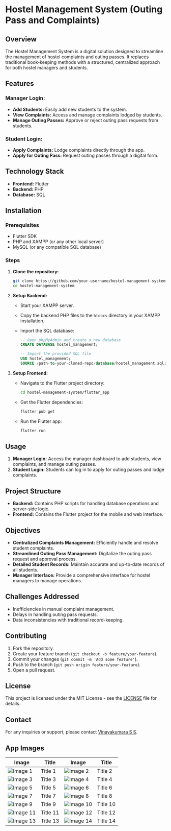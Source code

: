 # Hostel Management System (Outing Pass and Complaints)

## Overview

The Hostel Management System is a digital solution designed to streamline the management of hostel complaints and outing passes. It replaces traditional book-keeping methods with a structured, centralized approach for both hostel managers and students.

## Features

### Manager Login:
- **Add Students:** Easily add new students to the system.
- **View Complaints:** Access and manage complaints lodged by students.
- **Manage Outing Passes:** Approve or reject outing pass requests from students.

### Student Login:
- **Apply Complaints:** Lodge complaints directly through the app.
- **Apply for Outing Pass:** Request outing passes through a digital form.

## Technology Stack

- **Frontend:** Flutter
- **Backend:** PHP
- **Database:** SQL

## Installation

### Prerequisites

- Flutter SDK
- PHP and XAMPP (or any other local server)
- MySQL (or any compatible SQL database)

### Steps

1. **Clone the repository:**

    ```bash
    git clone https://github.com/your-username/hostel-management-system.git
    cd hostel-management-system
    ```

2. **Setup Backend:**

    - Start your XAMPP server.
    - Copy the backend PHP files to the `htdocs` directory in your XAMPP installation.
    - Import the SQL database:

        ```sql
        -- Open phpMyAdmin and create a new database
        CREATE DATABASE hostel_management;

        -- Import the provided SQL file
        USE hostel_management;
        SOURCE /path-to-your-cloned-repo/database/hostel_management.sql;
        ```

3. **Setup Frontend:**

    - Navigate to the Flutter project directory:

        ```bash
        cd hostel-management-system/flutter_app
        ```

    - Get the Flutter dependencies:

        ```bash
        flutter pub get
        ```

    - Run the Flutter app:

        ```bash
        flutter run
        ```

## Usage

1. **Manager Login:** Access the manager dashboard to add students, view complaints, and manage outing passes.
2. **Student Login:** Students can log in to apply for outing passes and lodge complaints.

## Project Structure

- **Backend:** Contains PHP scripts for handling database operations and server-side logic.
- **Frontend:** Contains the Flutter project for the mobile and web interface.

## Objectives

- **Centralized Complaints Management:** Efficiently handle and resolve student complaints.
- **Streamlined Outing Pass Management:** Digitalize the outing pass request and approval process.
- **Detailed Student Records:** Maintain accurate and up-to-date records of all students.
- **Manager Interface:** Provide a comprehensive interface for hostel managers to manage operations.

## Challenges Addressed

- Inefficiencies in manual complaint management.
- Delays in handling outing pass requests.
- Data inconsistencies with traditional record-keeping.

## Contributing

1. Fork the repository.
2. Create your feature branch (`git checkout -b feature/your-feature`).
3. Commit your changes (`git commit -m 'Add some feature'`).
4. Push to the branch (`git push origin feature/your-feature`).
5. Open a pull request.

## License

This project is licensed under the MIT License - see the [LICENSE](LICENSE) file for details.

## Contact

For any inquiries or support, please contact [Vinayakumara S S](mailto:vinaykumarss904@gmail.com).

## App Images

| Image | Title | Image | Title |
|-------|-------|-------|-------|
| ![Image 1](https://github.com/vinaya-kumaraSS/hostel_management/blob/main/student%20login.png) | Title 1 | ![Image 2](https://github.com/vinaya-kumaraSS/hostel_management/blob/main/student%20landing.png) | Title 2 |
| ![Image 3](https://github.com/vinaya-kumaraSS/hostel_management/blob/main/student%20reset%20password.png) | Title 3 | ![Image 4](https://github.com/vinaya-kumaraSS/hostel_management/blob/main/student%20profile.png)| Title 4 |
| ![Image 5](https://github.com/vinaya-kumaraSS/hostel_management/blob/main/add%20outing.png) | Title 5 | ![Image 6](https://github.com/vinaya-kumaraSS/hostel_management/blob/main/add%20complaints.png) | Title 6 |
| ![Image 7](path/to/image7.png) | Title 7 | ![Image 8](path/to/image8.png) | Title 8 |
| ![Image 9](path/to/image9.png) | Title 9 | ![Image 10](path/to/image10.png) | Title 10 |
| ![Image 11](path/to/image11.png) | Title 11 | ![Image 12](path/to/image12.png) | Title 12 |
| ![Image 13](path/to/image13.png) | Title 13 | ![Image 14](path/to/image14.png) | Title 14 |
